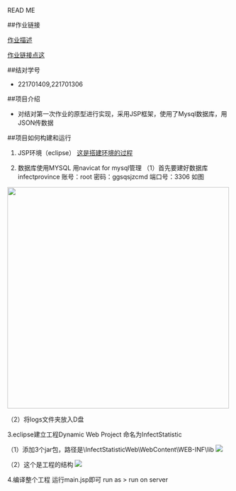 READ ME

##作业链接

[作业描述](https://edu.cnblogs.com/campus/fzu/2020SpringW/homework/10456)

[作业链接点这](https://www.cnblogs.com/GaogaoBlog/p/12503929.html)

##结对学号

- 221701409,221701306

##项目介绍

- 对结对第一次作业的原型进行实现，采用JSP框架，使用了Mysql数据库，用JSON传数据

##项目如何构建和运行

1.  JSP环境（eclipse）
[这是搭建环境的过程](https://www.cnblogs.com/GaogaoBlog/p/12483813.html)

2.  数据库使用MYSQL 用navicat for mysql管理
（1）首先要建好数据库infectprovince
    账号：root 密码：ggsqsjzcmd 端口号：3306
    如图
<img src="https://img2020.cnblogs.com/blog/1934203/202003/1934203-20200316225419661-948713343.png" width=500 />

（2）将logs文件夹放入D盘


3.eclipse建立工程Dynamic Web Project 命名为InfectStatistic

（1）添加3个jar包，路径是\InfectStatisticWeb\WebContent\WEB-INF\lib
![](https://img2020.cnblogs.com/blog/1934203/202003/1934203-20200316233557295-983253705.png)

（2）这个是工程的结构
![](https://img2020.cnblogs.com/blog/1934203/202003/1934203-20200316233309168-1102236882.png)

4.编译整个工程 运行main.jsp即可 run as > run on server
